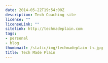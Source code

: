 ```yaml
---
date: 2014-05-22T19:54:00Z
description: Tech Coaching site
license: ""
licenseLink: ""
sitelink: http://techmadeplain.com
tags:
- personal
- blog
thumbnail: /static/img/techmadeplain-tn.jpg
title: Tech Made Plain
---
```


